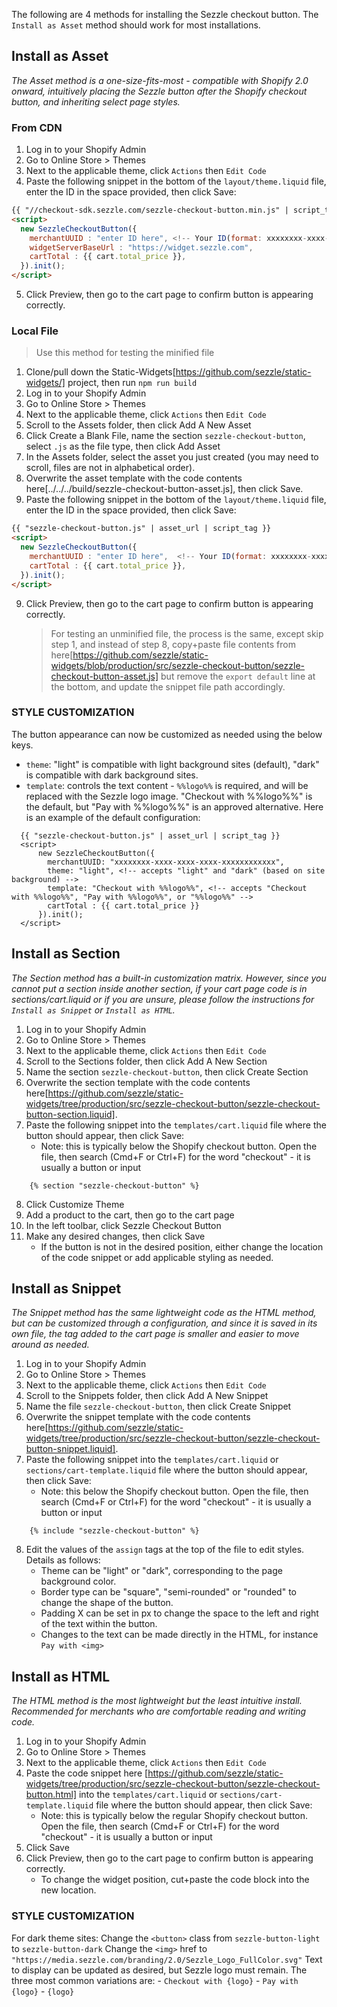 The following are 4 methods for installing the Sezzle checkout button. The `Install as Asset` method should work for most installations.

## Install as Asset

_The Asset method is a one-size-fits-most - compatible with Shopify 2.0 onward, intuitively placing the Sezzle button after the Shopify checkout button, and inheriting select page styles._

### From CDN

1. Log in to your Shopify Admin
2. Go to Online Store > Themes
3. Next to the applicable theme, click `Actions` then `Edit Code`
4. Paste the following snippet in the bottom of the `layout/theme.liquid` file, enter the ID in the space provided, then click Save:

```html
{{ "//checkout-sdk.sezzle.com/sezzle-checkout-button.min.js" | script_tag }}
<script>
  new SezzleCheckoutButton({
  	merchantUUID : "enter ID here", <!-- Your ID(format: xxxxxxxx-xxxx-xxxx-xxxx-xxxxxxxxxxxx) -->
  	widgetServerBaseUrl : "https://widget.sezzle.com",
  	cartTotal : {{ cart.total_price }},
  }).init();
</script>
```

5. Click Preview, then go to the cart page to confirm button is appearing correctly.

### Local File

> Use this method for testing the minified file

1. Clone/pull down the Static-Widgets[https://github.com/sezzle/static-widgets/] project, then run `npm run build`
2. Log in to your Shopify Admin
3. Go to Online Store > Themes
4. Next to the applicable theme, click `Actions` then `Edit Code`
5. Scroll to the Assets folder, then click Add A New Asset
6. Click Create a Blank File, name the section `sezzle-checkout-button`, select `.js` as the file type, then click Add Asset
7. In the Assets folder, select the asset you just created (you may need to scroll, files are not in alphabetical order).
8. Overwrite the asset template with the code contents here[../../../build/sezzle-checkout-button-asset.js], then click Save.
9. Paste the following snippet in the bottom of the `layout/theme.liquid` file, enter the ID in the space provided, then click Save:

```html
{{ "sezzle-checkout-button.js" | asset_url | script_tag }}
<script>
  new SezzleCheckoutButton({
  	merchantUUID : "enter ID here",  <!-- Your ID(format: xxxxxxxx-xxxx-xxxx-xxxx-xxxxxxxxxxxx) -->
  	cartTotal : {{ cart.total_price }},
  }).init();
</script>
```

9. Click Preview, then go to the cart page to confirm button is appearing correctly.
   > For testing an unminified file, the process is the same, except skip step 1, and instead of step 8, copy+paste file contents from here[https://github.com/sezzle/static-widgets/blob/production/src/sezzle-checkout-button/sezzle-checkout-button-asset.js] but remove the `export default` line at the bottom, and update the snippet file path accordingly.

### STYLE CUSTOMIZATION

The button appearance can now be customized as needed using the below keys.

- `theme`: "light" is compatible with light background sites (default), "dark" is compatible with dark background sites.
- `template`: controls the text content - `%%logo%%` is required, and will be replaced with the Sezzle logo image. "Checkout with %%logo%%" is the default, but "Pay with %%logo%%" is an approved alternative.
  Here is an example of the default configuration:

```
  {{ "sezzle-checkout-button.js" | asset_url | script_tag }}
  <script>
      new SezzleCheckoutButton({
        merchantUUID: "xxxxxxxx-xxxx-xxxx-xxxx-xxxxxxxxxxxx",
        theme: "light", <!-- accepts "light" and "dark" (based on site background) -->
        template: "Checkout with %%logo%%", <!-- accepts "Checkout with %%logo%%", "Pay with %%logo%%", or "%%logo%%" -->
        cartTotal : {{ cart.total_price }}
      }).init();
  </script>
```

## Install as Section

_The Section method has a built-in customization matrix. However, since you cannot put a section inside another section, if your cart page code is in sections/cart.liquid or if you are unsure, please follow the instructions for `Install as Snippet` or `Install as HTML`._

1. Log in to your Shopify Admin
2. Go to Online Store > Themes
3. Next to the applicable theme, click `Actions` then `Edit Code`
4. Scroll to the Sections folder, then click Add A New Section
5. Name the section `sezzle-checkout-button`, then click Create Section
6. Overwrite the section template with the code contents here[https://github.com/sezzle/static-widgets/tree/production/src/sezzle-checkout-button/sezzle-checkout-button-section.liquid].
7. Paste the following snippet into the `templates/cart.liquid` file where the button should appear, then click Save:
   - Note: this is typically below the Shopify checkout button. Open the file, then search (Cmd+F or Ctrl+F) for the word "checkout" - it is usually a button or input

```
	{% section "sezzle-checkout-button" %}
```

8. Click Customize Theme
9. Add a product to the cart, then go to the cart page
10. In the left toolbar, click Sezzle Checkout Button
11. Make any desired changes, then click Save
    - If the button is not in the desired position, either change the location of the code snippet or add applicable styling as needed.

## Install as Snippet

_The Snippet method has the same lightweight code as the HTML method, but can be customized through a configuration, and since it is saved in its own file, the tag added to the cart page is smaller and easier to move around as needed._

1. Log in to your Shopify Admin
2. Go to Online Store > Themes
3. Next to the applicable theme, click `Actions` then `Edit Code`
4. Scroll to the Snippets folder, then click Add A New Snippet
5. Name the file `sezzle-checkout-button`, then click Create Snippet
6. Overwrite the snippet template with the code contents here[https://github.com/sezzle/static-widgets/tree/production/src/sezzle-checkout-button/sezzle-checkout-button-snippet.liquid].
7. Paste the following snippet into the `templates/cart.liquid` or `sections/cart-template.liquid` file where the button should appear, then click Save:
   - Note: this below the Shopify checkout button. Open the file, then search (Cmd+F or Ctrl+F) for the word "checkout" - it is usually a button or input

```
	{% include "sezzle-checkout-button" %}
```

8. Edit the values of the `assign` tags at the top of the file to edit styles. Details as follows:
   - Theme can be "light" or "dark", corresponding to the page background color.
   - Border type can be "square", "semi-rounded" or "rounded" to change the shape of the button.
   - Padding X can be set in px to change the space to the left and right of the text within the button.
   - Changes to the text can be made directly in the HTML, for instance `Pay with <img>`

## Install as HTML

_The HTML method is the most lightweight but the least intuitive install. Recommended for merchants who are comfortable reading and writing code._

1. Log in to your Shopify Admin
2. Go to Online Store > Themes
3. Next to the applicable theme, click `Actions` then `Edit Code`
4. Paste the code snippet here [https://github.com/sezzle/static-widgets/tree/production/src/sezzle-checkout-button/sezzle-checkout-button.html] into the `templates/cart.liquid` or `sections/cart-template.liquid` file where the button should appear, then click Save:
   - Note: this is typically below the regular Shopify checkout button. Open the file, then search (Cmd+F or Ctrl+F) for the word "checkout" - it is usually a button or input
5. Click Save
6. Click Preview, then go to the cart page to confirm button is appearing correctly.
   - To change the widget position, cut+paste the code block into the new location.

### STYLE CUSTOMIZATION

For dark theme sites:
Change the `<button>` class from `sezzle-button-light` to `sezzle-button-dark`
Change the `<img>` href to `"https://media.sezzle.com/branding/2.0/Sezzle_Logo_FullColor.svg"`
Text to display can be updated as desired, but Sezzle logo must remain. The three most common variations are: - `Checkout with {logo}` - `Pay with {logo}` - `{logo}`
